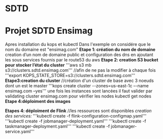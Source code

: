 # SDTD
# Projet SDTD Ensimag
Apres installation du kops et kubectl
Dans l'exemple on considére que le nom du domaine est "ensimag.com"
**Etape 1: création du nom de domaine**
creation d’un nom de domaine public et configuration des dns en ajoutant les sous services  fournis par le route53 du aws
**Etape 2: creation S3 bucket pour stocker l’état du cluster**
'''aws s3 mb s3://clusters.sdtd.ensimag.com'''
//afin de ne pas la modifier à chaque fois
'''export KOPS_STATE_STORE=s3://clusters.sdtd.ensimag.com'''
**Etape3:creation du cluster**
//création d'un cluster de base avec 3 noeuds dont un est le master
'''kops create cluster --zones=us-east-1c –-name ensimag.com –yes'''
une fois les instances sont lancées il faut valider par 
validating cluster ensimag.com
pour vérifier les nodes 
kubectl get nodes 
**Etape 4:déploiment des images** 

**Etapes 4: déploiment de Flink**
//les ressources sont disponibles
*creation des services:*
'''kubectl create -f flink-configuration-configmap.yaml'''
'''kubectl create -f jobmanager-deployment.yaml'''
'''kubectl create -f taskmanager-deployment.yaml'''
'''kubectl create -f jobmanager-service.yaml'''
